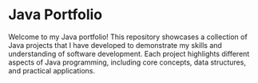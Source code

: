 # Java Portfolio

Welcome to my Java portfolio! This repository showcases a collection of Java projects that I have developed to demonstrate my skills and understanding of software development. Each project highlights different aspects of Java programming, including core concepts, data structures, and practical applications.
